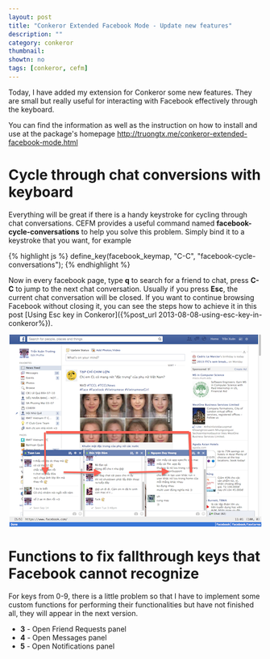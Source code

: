 ```yaml
---
layout: post
title: "Conkeror Extended Facebook Mode - Update new features"
description: ""
category: conkeror
thumbnail: 
showtn: no
tags: [conkeror, cefm]
---
```



Today, I have added my extension for Conkeror some new features. They are small
but really useful for interacting with Facebook effectively through the
keyboard.

You can find the information as well as the instruction on how to install and
use at the package's homepage
<http://truongtx.me/conkeror-extended-facebook-mode.html>

# Cycle through chat conversions with keyboard

Everything will be great if there is a handy keystroke
for cycling through chat conversations. CEFM provides a useful command named
**facebook-cycle-conversations** to help you solve this problem. Simply bind it
to a keystroke that you want, for example

{% highlight js %}
define_key(facebook_keymap, "C-C", "facebook-cycle-conversations");
{% endhighlight %}

Now in every facebook page, type **q** to search for a friend to chat, press
**C-C** to jump to the next chat conversation. Usually if you press **Esc**, the
current chat conversation will be closed. If you want to continue browsing
Facebook without closing it, you can see the steps how to achieve it in this
post [Using Esc key in Conkeror]({%post_url 2013-08-08-using-esc-key-in-conkeror%}).

<p align="center">
<img src="/files/conkeror-extended-facebook-mode/fbchat3.png" />
</p>

# Functions to fix fallthrough keys that Facebook cannot recognize

For keys from 0-9, there is a little problem so that I have to
implement some custom functions for performing their functionalities but have
not finished all, they will appear in the next version.

- **3** - Open Friend Requests panel
- **4** - Open Messages panel
- **5** - Open Notifications panel

<!-- more -->
